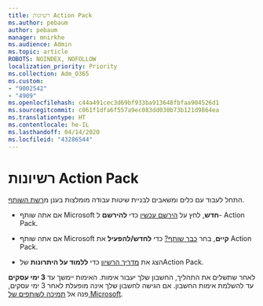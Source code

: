 ```yaml
---
title: רשיונות Action Pack
ms.author: pebaum
author: pebaum
manager: mnirkhe
ms.audience: Admin
ms.topic: article
ROBOTS: NOINDEX, NOFOLLOW
localization_priority: Priority
ms.collection: Adm_O365
ms.custom:
- "9002542"
- "4909"
ms.openlocfilehash: c44a491cec3d69bf933ba913648fbfaa904526d1
ms.sourcegitcommit: c061f1dfa6f557a9ec083dd030b73b121d9864ea
ms.translationtype: HT
ms.contentlocale: he-IL
ms.lasthandoff: 04/14/2020
ms.locfileid: "43286544"
---
```

# <a name="action-pack-licenses"></a>רשיונות Action Pack

התחל לעבוד עם כלים ומשאבים לבניית שיטות עבודה מומלצות בענן מ[רשת השותף](https://aka.ms/MPNActionPack).

- אם אתה שותף Microsoft **חדש**, לחץ על [הירשם עכשיו](https://aka.ms/MPNActionPackNew) כדי **להירשם** ל- Action Pack.

- אם אתה שותף Microsoft **קיים**, בחר [כבר שותף?](https://aka.ms/MPNActionPackExisting) כדי **לחדש/להפעיל** את Action Pack. 

- הצג את [מדריך הרשיון](https://aka.ms/MPNActionPackGuide) כדי **ללמוד על היתרונות** שלAction Pack. 

לאחר שתשלים את התהליך, החשבון שלך יעבור אימות. האימות יימשך עד **3 ימי עסקים** עד להשלמת אימות החשבון. אם הגישה לחשבון שלך אינה מופעלת לאחר 3 ימי עסקים, פנה אל [תמיכה לשותפים של Microsoft](https://aka.ms/MPNActionPackSupport). 
